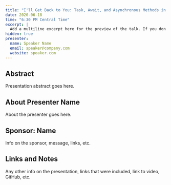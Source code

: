 ```yaml
---
title: "I'll Get Back to You: Task, Await, and Asynchronous Methods in C#"
date: 2020-06-18
time: "6:30 PM Central Time"
excerpt: |
  Add a multiline excerpt here for the preview of the talk. If you don't provide one, a summay will be generated automatically.
hidden: true
presenter:
  name: Speaker Name
  email: speaker@company.com
  website: speaker.com
---
```


## Abstract

Presentation abstract goes here.

## About Presenter Name

About the presenter goes here.

## Sponsor: Name

Info on the sponsor, message, links, etc.

## Links and Notes

Any other info on the presentation, links that were included, link to video, GitHub, etc.
